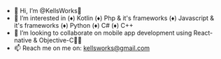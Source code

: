 - 👋 Hi, I’m @KellsWorks🎈
- 👀 I’m interested in (♦) Kotlin (♦) Php & it's frameworks (♦) Javascript & it's frameworks (♦) Python (♦) C# (♦) C++ 
- 💞️ I’m looking to collaborate on mobile app development using React-native & Objective-C🎉🎉
- 📫 Reach me on  me on: kellsworks@gmail.com

<!---
KellsWorks/KellsWorks is a ✨ special ✨ repository because its `README.md` (this file) appears on your GitHub profile.
You can click the Preview link to take a look at your changes.
--->
